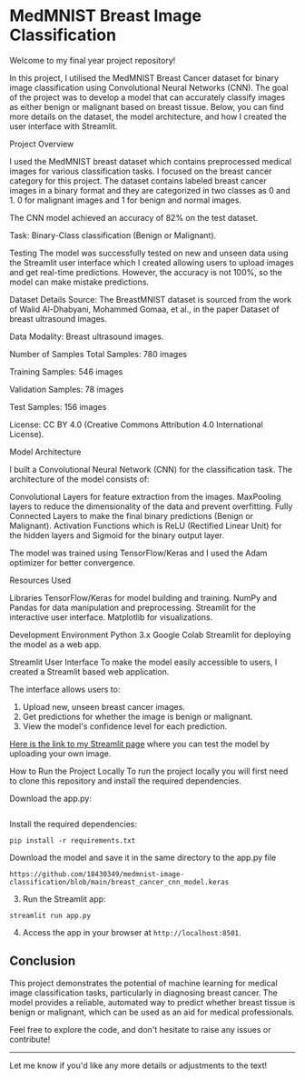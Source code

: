 # MedMNIST Breast Image Classification

Welcome to my final year project repository!

In this project, I utilised the MedMNIST Breast Cancer dataset for binary image classification using Convolutional Neural Networks (CNN). The goal of the project was to develop a model that can accurately classify images as either benign or malignant based on breast tissue. Below, you can find more details on the dataset, the model architecture, and how I created the user interface with Streamlit.

Project Overview

I used the MedMNIST breast dataset which contains preprocessed medical images for various classification tasks. I focused on the breast cancer category for this project. The dataset contains labeled breast cancer images in a binary format and they are categorized in two classes as 0 and 1. 0 for malignant images and 1 for benign and normal images.

The CNN model achieved an accuracy of 82% on the test dataset.

Task: Binary-Class classification (Benign or Malignant).

Testing
The model was successfully tested on new and unseen data using the Streamlit user interface which I created allowing users to upload images and get real-time predictions. However, the accuracy is not 100%, so the model can make mistake predictions. 

Dataset Details
Source: The BreastMNIST dataset is sourced from the work of Walid Al-Dhabyani, Mohammed Gomaa, et al., in the paper Dataset of breast ultrasound images.

Data Modality: Breast ultrasound images.

Number of Samples
Total Samples: 780 images

Training Samples: 546 images

Validation Samples: 78 images

Test Samples: 156 images

License: CC BY 4.0 (Creative Commons Attribution 4.0 International License).

Model Architecture

I built a Convolutional Neural Network (CNN) for the classification task. The architecture of the model consists of:

Convolutional Layers for feature extraction from the images.
MaxPooling layers to reduce the dimensionality of the data and prevent overfitting.
Fully Connected Layers to make the final binary predictions (Benign or Malignant).
Activation Functions which is ReLU (Rectified Linear Unit) for the hidden layers and Sigmoid for the binary output layer.

The model was trained using TensorFlow/Keras and I used the Adam optimizer for better convergence.

Resources Used

Libraries
TensorFlow/Keras for model building and training.
NumPy and Pandas for data manipulation and preprocessing.
Streamlit for the interactive user interface.
Matplotlib for visualizations.

Development Environment
  Python 3.x
  Google Colab 
  Streamlit for deploying the model as a web app.

Streamlit User Interface
To make the model easily accessible to users, I created a Streamlit based web application.

The interface allows users to:
1. Upload new, unseen breast cancer images.
2. Get predictions for whether the image is benign or malignant.
3. View the model's confidence level for each prediction.

[Here is the link to my Streamlit page](streamlit-link-here) where you can test the model by uploading your own image.

How to Run the Project Locally
To run the project locally you will first need to clone this repository and install the required dependencies.

Download the app.py:
```

```

Install the required dependencies:

```
pip install -r requirements.txt
```

Download the model and save it in the same directory to the app.py file
```
https://github.com/18430349/medmnist-image-classification/blob/main/breast_cancer_cnn_model.keras
```
3. Run the Streamlit app:

```
streamlit run app.py
```

4. Access the app in your browser at `http://localhost:8501`.

## Conclusion

This project demonstrates the potential of machine learning for medical image classification tasks, particularly in diagnosing breast cancer. The model provides a reliable, automated way to predict whether breast tissue is benign or malignant, which can be used as an aid for medical professionals.

Feel free to explore the code, and don't hesitate to raise any issues or contribute!

---

Let me know if you'd like any more details or adjustments to the text!
